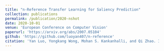 ```yaml
---
title: "n-Reference Transfer Learning for Saliency Prediction"
collection: publications
permalink: /publication/2020-nshot
date: 2020-10-01
venue: 'European Conference on Computer Vision'
paperurl: 'https://arxiv.org/abs/2007.05104'
github: 'https://github.com/luoyan407/n-reference'
citation: 'Yan Luo, Yongkang Wong, Mohan S. Kankanhalli, and Qi Zhao. In European Conference on Computer Vision, pp. 502-519. Springer, Cham, 2020.'
---
```

<!-- paperurl: '/files/pdf/research/BayesPostEst.pdf' -->